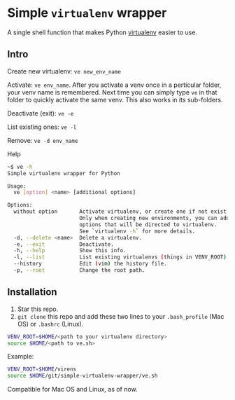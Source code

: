 # Simple `virtualenv` wrapper

A single shell function that makes Python [virtualenv](http://docs.python-guide.org/en/latest/dev/virtualenvs/) easier to use.

## Intro

Create new virtualenv: `ve new_env_name`

Activate: `ve env_name`. After you activate a venv once in a perticular folder, your venv name is remembered. Next time you can simply type `ve` in that folder to quickly activate the same venv. This also works in its sub-folders.

Deactivate (exit): `ve -e`

List existing ones: `ve -l`

Remove: `ve -d env_name`

Help
```sh
~$ ve -h
Simple virtualenv wrapper for Python

Usage:
  ve [option] <name> [additional options]

Options:
  without option       Activate virtualenv, or create one if not exist.
                       Only when creating new environments, you can add
                       options that will be directed to virtualenv.
                       See `virtualenv -h` for more details.
  -d, --delete <name>  Delete a virtualenv.
  -e, --exit           Deactivate.
  -h, --help           Show this info.
  -l, --list           List existing virtualenvs (things in VENV_ROOT).
  --history            Edit (vim) the history file.
  -p, --root           Change the root path.
```

## Installation
1. Star this repo.
1. `git clone` this repo and add these two lines to your `.bash_profile` (Mac OS) or `.bashrc` (Linux).

```sh
VENV_ROOT=$HOME/<path to your virtualenv directory>
source $HOME/<path to ve.sh>
```

Example:

```sh
VENV_ROOT=$HOME/virens
source $HOME/git/simple-virtualenv-wrapper/ve.sh
```

Compatible for Mac OS and Linux, as of now.

